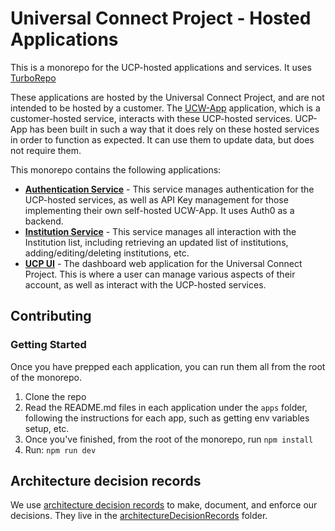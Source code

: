 # Universal Connect Project - Hosted Applications

This is a monorepo for the UCP-hosted applications and services. It uses [TurboRepo](https://turbo.build/repo)

These applications are hosted by the Universal Connect Project, and are not intended to be hosted by a customer. The [UCW-App](https://github.com/Universal-Connect-Project/ucw-app) application, which is a customer-hosted service, interacts with these UCP-hosted services. UCP-App has been built in such a way that it does rely on these hosted services in order to function as expected. It can use them to update data, but does not require them.

This monorepo contains the following applications:

- **[Authentication Service](./apps/authentication-service/README.md)** - This service manages authentication for the UCP-hosted services, as well as API Key management for those implementing their own self-hosted UCW-App. It uses Auth0 as a backend.
- **[Institution Service](./apps/institution-service/README.md)** - This service manages all interaction with the Institution list, including retrieving an updated list of institutions, adding/editing/deleting institutions, etc.
- **[UCP UI](./apps/ucp-ui/README.md)** - The dashboard web application for the Universal Connect Project. This is where a user can manage various aspects of their account, as well as interact with the UCP-hosted services.

## Contributing

### Getting Started

Once you have prepped each application, you can run them all from the root of the monorepo.

1. Clone the repo
1. Read the README.md files in each application under the `apps` folder, following the instructions for each app, such as getting env variables setup, etc.
1. Once you've finished, from the root of the monorepo, run `npm install`
1. Run: `npm run dev`

## Architecture decision records

We use [architecture decision records](https://adr.github.io/) to make, document, and enforce our decisions. They live in the [architectureDecisionRecords](./architectureDecisionRecords) folder.
